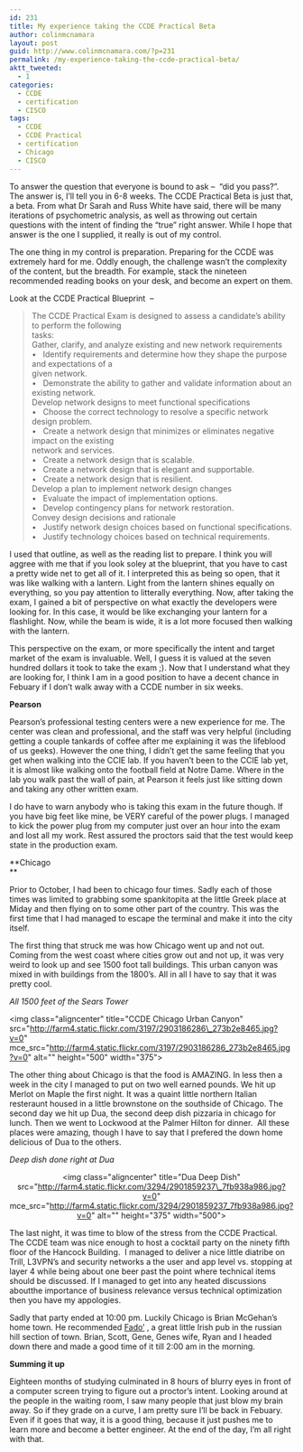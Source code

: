```yaml
---
id: 231
title: My experience taking the CCDE Practical Beta
author: colinmcnamara
layout: post
guid: http://www.colinmcnamara.com/?p=231
permalink: /my-experience-taking-the-ccde-practical-beta/
aktt_tweeted:
  - 1
categories:
  - CCDE
  - certification
  - CISCO
tags:
  - CCDE
  - CCDE Practical
  - certification
  - Chicago
  - CISCO
---
```

To answer the question that everyone is bound to ask &#8211;&nbsp; &#8220;did you pass?&#8221;. The answer is, I&#8217;ll tell you in 6-8 weeks. The CCDE Practical Beta is just that, a beta. From what Dr Sarah and Russ White have said, there will be many iterations of psychometric analysis, as well as throwing out certain questions with the intent of finding the &#8220;true&#8221; right answer. While I hope that answer is the one I supplied, it really is out of my control.

The one thing in my control is preparation. Preparing for the CCDE was extremely hard for me. Oddly enough, the challenge wasn&#8217;t the complexity of the content, but the breadth. For example, stack the nineteen recommended reading books on your desk, and become an expert on them.

Look at the CCDE Practical Blueprint&nbsp; &#8211;

> The CCDE Practical Exam is designed to assess a candidate’s ability to perform the following  
> tasks:  
> Gather, clarify, and analyze existing and new network requirements  
> •&nbsp;&nbsp; Identify requirements and determine how they shape the purpose and expectations of a  
> given network.  
> •&nbsp;&nbsp; Demonstrate the ability to gather and validate information about an existing network.  
> Develop network designs to meet functional specifications  
> •&nbsp;&nbsp; Choose the correct technology to resolve a specific network design problem.  
> •&nbsp;&nbsp; Create a network design that minimizes or eliminates negative impact on the existing  
> network and services.  
> •&nbsp;&nbsp; Create a network design that is scalable.  
> •&nbsp;&nbsp; Create a network design that is elegant and supportable.  
> •&nbsp;&nbsp; Create a network design that is resilient.  
> Develop a plan to implement network design changes  
> •&nbsp;&nbsp; Evaluate the impact of implementation options.  
> •&nbsp;&nbsp; Develop contingency plans for network restoration.  
> Convey design decisions and rationale  
> •&nbsp;&nbsp; Justify network design choices based on functional specifications.  
> •&nbsp;&nbsp; Justify technology choices based on technical requirements.

I used that outline, as well as the reading list to prepare. I think you will aggree with me that if you look soley at the blueprint, that you have to cast a pretty wide net to get all of it. I interpreted this as being so open, that it was like walking with a lantern. Light from the lantern shines equally on everything, so you pay attention to litterally everything. Now, after taking the exam, I gained a bit of perspective on what exactly the developers were looking for. In this case, it would be like exchanging your lantern for a flashlight. Now, while the beam is wide, it is a lot more focused then walking with the lantern.

This perspective on the exam, or more specifically the intent and target market of the exam is invaluable. Well, I guess it is valued at the seven hundred dollars it took to take the exam ;). Now that I understand what they are looking for, I think I am in a good position to have a decent chance in Febuary if I don&#8217;t walk away with a CCDE number in six weeks.

**Pearson**

Pearson&#8217;s professional testing centers were a new experience for me. The center was clean and professional, and the staff was very helpful (including getting a couple tankards of coffee after me explaining it was the lifeblood of us geeks). However the one thing, I didn&#8217;t get the same feeling that you get when walking into the CCIE lab. If you haven&#8217;t been to the CCIE lab yet, it is almost like walking onto the football field at Notre Dame. Where in the lab you walk past the wall of pain, at Pearson it feels just like sitting down and taking any other written exam.

I do have to warn anybody who is taking this exam in the future though. If you have big feet like mine, be VERY careful of the power plugs. I managed to kick the power plug from my computer just over an hour into the exam and lost all my work. Rest assured the proctors said that the test would keep state in the production exam.

**Chicago  
**

Prior to October, I had been to chicago four times. Sadly each of those times was limited to grabbing some spankitopita at the little Greek place at Miday and then flying on to some other part of the country. This was the first time that I had managed to escape the terminal and make it into the city itself.

The first thing that struck me was how Chicago went up and not out. Coming from the west coast where cities grow out and not up, it was very weird to look up and see 1500 foot tall buildings. This urban canyon was mixed in with buildings from the 1800&#8217;s. All in all I have to say that it was pretty cool.

*All 1500 feet of the Sears Tower*

<img class="aligncenter" title="CCDE Chicago Urban Canyon" src="http://farm4.static.flickr.com/3197/2903186286\_273b2e8465.jpg?v=0" mce\_src="http://farm4.static.flickr.com/3197/2903186286_273b2e8465.jpg?v=0" alt="" height="500" width="375">

The other thing about Chicago is that the food is AMAZING. In less then a week in the city I managed to put on two well earned pounds. We hit up Merlot on Maple the first night. It was a quaint little northern Italian resteraunt housed in a little brownstone on the southside of Chicago. The second day we hit up Dua, the second deep dish pizzaria in chicago for lunch. Then we went to Lockwood at the Palmer Hilton for dinner.&nbsp; All these places were amazing, though I have to say that I prefered the down home delicious of Dua to the others.

*Deep dish done right at Dua*<p style="text-align: center;" mce_style="text-align: center;"><img class="aligncenter" title="Dua Deep Dish" src="http://farm4.static.flickr.com/3294/2901859237\_7fb938a986.jpg?v=0" mce\_src="http://farm4.static.flickr.com/3294/2901859237_7fb938a986.jpg?v=0" alt="" height="375" width="500"></p> 

The last night, it was time to blow of the stress from the CCDE Practical. The CCDE team was nice enough to host a cocktail party on the ninety fifth floor of the Hancock Building.&nbsp; I managed to deliver a nice little diatribe on Trill, L3VPN&#8217;s and security networks a the user and app level vs. stopping at layer 4 while being about one beer past the point where technical items should be discussed. If I managed to get into any heated discussions aboutthe importance of business relevance versus technical optimization then you have my appologies.

Sadly that party ended at 10:00 pm. Luckily Chicago is Brian McGehan&#8217;s home town. He recommended <a title="Fado irish pub" href="http://www.fadoirishpub.com/" mce_href="http://www.fadoirishpub.com/">Fado&#8217;</a> , a great little Irish pub in the russian hill section of town. Brian, Scott, Gene, Genes wife, Ryan and I headed down there and made a good time of it till 2:00 am in the morning.

**Summing it up**

Eighteen months of studying culminated in 8 hours of blurry eyes in front of a computer screen trying to figure out a proctor&#8217;s intent. Looking around at the people in the waiting room, I saw many people that just blow my brain away. So if they grade on a curve, I am pretty sure I&#8217;ll be back in Febuary. Even if it goes that way, it is a good thing, because it just pushes me to learn more and become a better engineer. At the end of the day, I&#8217;m all right with that.